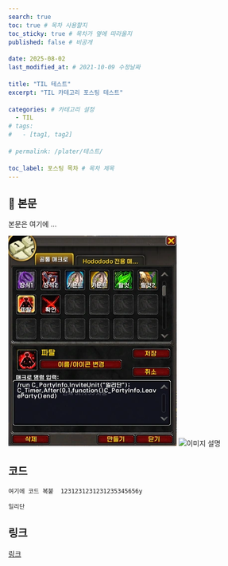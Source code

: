 ```yaml
---
search: true
toc: true # 목차 사용할지
toc_sticky: true # 목차가 옆에 따라올지
published: false # 비공개

date: 2025-08-02
last_modified_at: # 2021-10-09 수정날짜

title: "TIL 테스트"
excerpt: "TIL 카테고리 포스팅 테스트"

categories: # 카테고리 설정
  - TIL
# tags:
#   - [tag1, tag2]

# permalink: /plater/테스트/

toc_label: 포스팅 목차 # 목차 제목
---
```


## 🦥 본문

본문은 여기에 ...

![이미지 설명](/assets/img/wow/wowdata/partyleave/1.webp)
![이미지 설명](http://dsky3313.github.io/1.png)


## 코드
```  
여기에 코드 복붙  1231231231231235345656y
``` 

`일리단` <!--글자강조--> 

## 링크
[링크](https://community.algolia.com/jekyll-algolia/options.html)